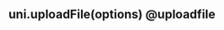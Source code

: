 ## uni.uploadFile(options) @uploadfile

<!-- UTSAPIJSON.uploadFile.description -->

<!-- UTSAPIJSON.uploadFile.param -->

<!-- UTSAPIJSON.uploadFile.returnValue -->

<!-- UTSAPIJSON.uploadFile.compatibility -->

<!-- UTSAPIJSON.uploadFile.tutorial -->

<!-- UTSAPIJSON.general_type.name -->

<!-- UTSAPIJSON.general_type.param -->